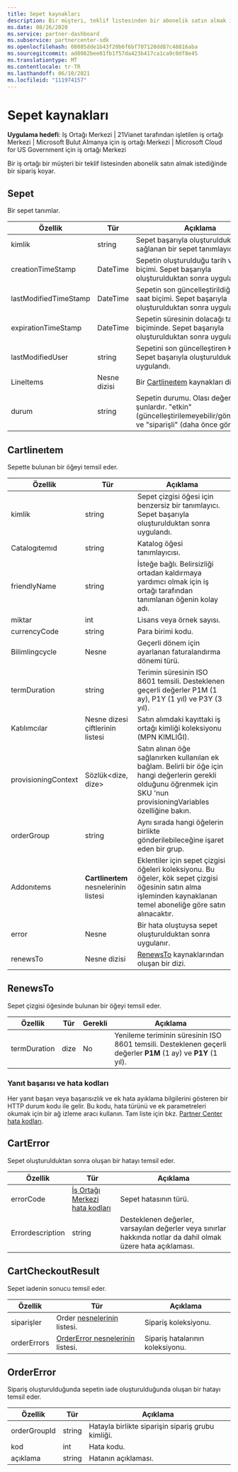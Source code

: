 ```yaml
---
title: Sepet kaynakları
description: Bir müşteri, teklif listesinden bir abonelik satın almak istediğinde bir iş ortağı bir siparişi bir yere koyar.
ms.date: 08/26/2020
ms.service: partner-dashboard
ms.subservice: partnercenter-sdk
ms.openlocfilehash: 08085dde1b43f20b6f6bf707120dd87c48816aba
ms.sourcegitcommit: ad8082bee01fb1f57da423b417ca1ca9c0df8e45
ms.translationtype: MT
ms.contentlocale: tr-TR
ms.lasthandoff: 06/10/2021
ms.locfileid: "111974157"
---
```

# <a name="cart-resources"></a>Sepet kaynakları

**Uygulama hedefi**: Iş Ortağı Merkezi | 21Vianet tarafından işletilen iş ortağı Merkezi | Microsoft Bulut Almanya için iş ortağı Merkezi | Microsoft Cloud for US Government için iş ortağı Merkezi

Bir iş ortağı bir müşteri bir teklif listesinden abonelik satın almak istediğinde bir sipariş koyar.

## <a name="cart"></a>Sepet

Bir sepet tanımlar.

| Özellik              | Tür             | Açıklama                                                                                            |
|-----------------------|------------------|--------------------------------------------------------------------------------------------------------|
| kimlik                    | string           | Sepet başarıyla oluşturulduktan sonra sağlanan bir sepet tanımlayıcısı.                               |
| creationTimeStamp     | DateTime         | Sepetin oluşturulduğu tarih ve saat biçimi. Sepet başarıyla oluşturulduktan sonra uygulandı.      |
| lastModifiedTimeStamp | DateTime         | Sepetin son güncelleştirildiği tarih ve saat biçimi. Sepet başarıyla oluşturulduktan sonra uygulandı. |
| expirationTimeStamp   | DateTime         | Sepetin süresinin dolacağı tarih-saat biçiminde. Sepet başarıyla oluşturulduktan sonra uygulandı.          |
| lastModifiedUser      | string           | Sepetini son güncelleştiren Kullanıcı. Sepet başarıyla oluşturulduktan sonra uygulandı.                          |
| LineItems             | Nesne dizisi | Bir [Cartlineıtem](#cartlineitem) kaynakları dizisi.                                                   |
| durum                | string           | Sepetin durumu. Olası değerler şunlardır. "etkin" (güncelleştirilemeyebilir/gönderilebilir) ve "siparişli" (daha önce gönderildi). |

## <a name="cartlineitem"></a>Cartlineıtem

Sepette bulunan bir öğeyi temsil eder.

| Özellik             | Tür                             | Açıklama                                                                                                                                           |
|----------------------|----------------------------------|-------------------------------------------------------------------------------------------------------------------------------------------------------|
| kimlik                   | string                           | Sepet çizgisi öğesi için benzersiz bir tanımlayıcı. Sepet başarıyla oluşturulduktan sonra uygulandı.                                                                   |
| Catalogıtemıd        | string                           | Katalog öğesi tanımlayıcısı.                                                                                                                          |
| friendlyName         | string                           | İsteğe bağlı. Belirsizliği ortadan kaldırmaya yardımcı olmak için iş ortağı tarafından tanımlanan öğenin kolay adı.                                                                 |
| miktar             | int                              | Lisans veya örnek sayısı.                                                                                                                  |
| currencyCode         | string                           | Para birimi kodu.                                                                                                                                    |
| Bilimlingcycle         | Nesne                           | Geçerli dönem için ayarlanan faturalandırma dönemi türü.                                                                                                 |
| termDuration         | string                           | Terimin süresinin ISO 8601 temsili. Desteklenen geçerli değerler P1M (1 ay), P1Y (1 yıl) ve P3Y (3 yıl).                                |
| Katılımcılar         | Nesne dizesi çiftlerinin listesi      | Satın alımdaki kayıttaki iş ortağı kimliği koleksiyonu (MPN KIMLIĞI).                                                                                          |
| provisioningContext  | Sözlük<dize, dize>       | Satın alınan öğe sağlanırken kullanılan ek bağlam. Belirli bir öğe için hangi değerlerin gerekli olduğunu öğrenmek için SKU 'nun provisioningVariables özelliğine bakın. |
| orderGroup           | string                           | Aynı sırada hangi öğelerin birlikte gönderilebileceğine işaret eden bir grup.                                                                          |
| Addonıtems           | **Cartlineıtem** nesnelerinin listesi | Eklentiler için sepet çizgisi öğeleri koleksiyonu. Bu öğeler, kök sepet çizgisi öğesinin satın alma işleminden kaynaklanan temel aboneliğe göre satın alınacaktır. |
| error                | Nesne                           | Bir hata oluştuysa sepet oluşturulduktan sonra uygulanır.                                                                                                    |
| renewsTo             | Nesne dizisi                 | [RenewsTo](#renewsto) kaynaklarından oluşan bir dizi.                                                                            |

## <a name="renewsto"></a>RenewsTo

Sepet çizgisi öğesinde bulunan bir öğeyi temsil eder.

| Özellik              | Tür             | Gerekli        | Açıklama |
|-----------------------|------------------|-----------------|-------------------------------------------------------------------------------------------------------------------------|
| termDuration          | dize           | No              | Yenileme teriminin süresinin ISO 8601 temsili. Desteklenen geçerli değerler **P1M** (1 ay) ve **P1Y** (1 yıl). |

### <a name="response-success-and-error-codes"></a>Yanıt başarısı ve hata kodları

Her yanıt başarı veya başarısızlık ve ek hata ayıklama bilgilerini gösteren bir HTTP durum kodu ile gelir. Bu kodu, hata türünü ve ek parametreleri okumak için bir ağ izleme aracı kullanın. Tam liste için bkz. [Partner Center hata kodları](error-codes.md).

## <a name="carterror"></a>CartError

Sepet oluşturulduktan sonra oluşan bir hatayı temsil eder.

| Özellik         | Tür                                   | Açıklama                                                                                   |
|------------------|----------------------------------------|-----------------------------------------------------------------------------------------------|
| errorCode        | [İş Ortağı Merkezi hata kodları](error-codes.md) | Sepet hatasının türü.                                                                       |
| Errordescription | string                                 | Desteklenen değerler, varsayılan değerler veya sınırlar hakkında notlar da dahil olmak üzere hata açıklaması. |

## <a name="cartcheckoutresult"></a>CartCheckoutResult

Sepet iadenin sonucu temsil eder.

| Özellik    | Tür                                              | Açıklama                     |
|-------------|---------------------------------------------------|---------------------------------|
| siparişler      | Order [nesnelerinin](order-resources.md#order) listesi.         | Sipariş koleksiyonu.       |
| orderErrors | [OrderError nesnelerinin](#ordererror) listesi. | Sipariş hatalarının koleksiyonu. |

## <a name="ordererror"></a>OrderError

Sipariş oluşturulduğunda sepetin iade oluşturulduğunda oluşan bir hatayı temsil eder.

| Özellik     | Tür   | Açıklama                                     |
|--------------|--------|-------------------------------------------------|
| orderGroupId | string | Hatayla birlikte siparişin sipariş grubu kimliği. |
| kod         | int    | Hata kodu.                                 |
| açıklama  | string | Hatanın açıklaması.                   |
